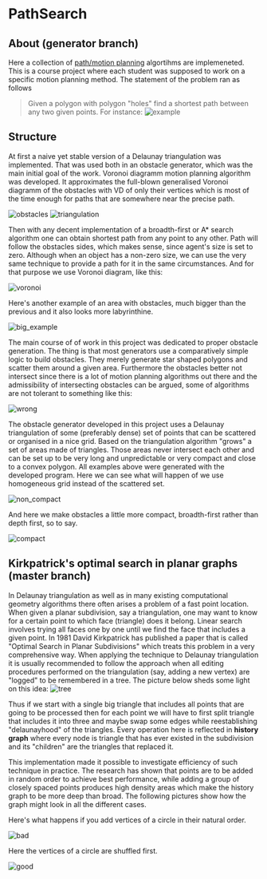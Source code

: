 # PathSearch

## About (generator branch)
Here a collection of [path/motion planning](https://en.wikipedia.org/wiki/Motion_planning) algortihms are implemeneted. This is a course project where each student was supposed to work on a specific motion planning method. The statement of the problem ran as follows

> Given a polygon with polygon "holes" find a shortest path between any two given points.
> For instance:
![example](/example.png)

## Structure
At first a naive yet stable version of a Delaunay triangulation was implemented. That was used both in an obstacle generator, which was the main initial goal of the work. Voronoi diagramm motion planning algorithm was developed. It approximates the full-blown generalised Voronoi diagramm of the obstacles with VD of only their vertices which is most of the time enough for paths that are somewhere near the precise path.

![obstacles](/obstacles.png) ![triangulation](/triangulation_path.png)

Then with any decent implementation of a broadth-first or A\* search algorithm one can obtain shortest path from any point to any other. Path will follow the obstacles sides, which makes sense, since agent's size is set to zero. 
Although when an object has a non-zero size, we can use the very same technique to provide a path for it in the same circumstances. And for that purpose we use Voronoi diagram, like this:

![voronoi](/path_voronoi.png)

Here's another example of an area with obstacles, much bigger than the previous and it also looks more labyrinthine.

![big_example](/big_example.png)

The main course of of work in this project was dedicated to proper obstacle generation. The thing is that most generators use a comparatively simple logic to build obstacles. They merely generate star shaped polygons and scatter them around a given area. Furthermore the obstacles better not intersect since there is a lot of motion planning algorithms out there and the admissibility of intersecting obstacles can be argued, some of algorithms are not tolerant to something like this:

![wrong](/wrong.png)

The obstacle generator developed in this project uses a Delaunay triangulation of some (preferably dense) set of points that can be scattered or organised in a nice grid. Based on the triangulation algorithm "grows" a set of areas made of triangles. Those areas never intersect each other and can be set up to be very long and unpredictable or very compact and close to a convex polygon. All examples above were generated with the developed program. 
Here we can see what will happen of we use homogeneous grid instead of the scattered set.

![non_compact](non_compact_grid.png)

And here we make obstacles a little more compact, broadth-first rather than depth first, so to say.

![compact](/compact_grid.png)

## Kirkpatrick's optimal search in planar graphs (master branch)
In Delaunay triangulation as well as in many existing computational geometry algorithms there often arises a problem of a fast point location. When given a planar subdivision, say a triangulation, one may want to know for a certain point to which face (triangle) does it belong. Linear search involves trying all faces one by one until we find the face that includes a given point.
In 1981 David Kirkpatrick has published a paper that is called "Optimal Search in Planar Subdivisions" which treats this problem in a very comprehensive way. When applying the technique to Delaunay triangulation it is usually recommended to follow the approach when all editing procedures performed on the triangulation (say, adding a new vertex) are "logged" to be remembered in a tree. The picture below sheds some light on this idea:
![tree](/граф.png)

Thus if we start with a single big triangle that includes all points that are going to be processed then for each point we will have to first split triangle that includes it into three and maybe swap some edges while reestablishing "delaunayhood" of the triangles. Every operation here is reflected in **history graph** where every node is triangle that has ever existed in the subdivision and its "children" are the triangles that replaced it. 

This implementation made it possible to investigate efficiency of such technique in practice. The research has shown that points are to be added in random order to achieve best performance, while adding a group of closely spaced points produces high density areas which make the history graph to be more deep than broad. The following pictures show how the graph might look in all the different cases.

Here's what happens if you add vertices of a circle in their natural order.

![bad](/deep_graph.jpg)

Here the vertices of a circle are shuffled first.

![good](/good_graph.jpg)
